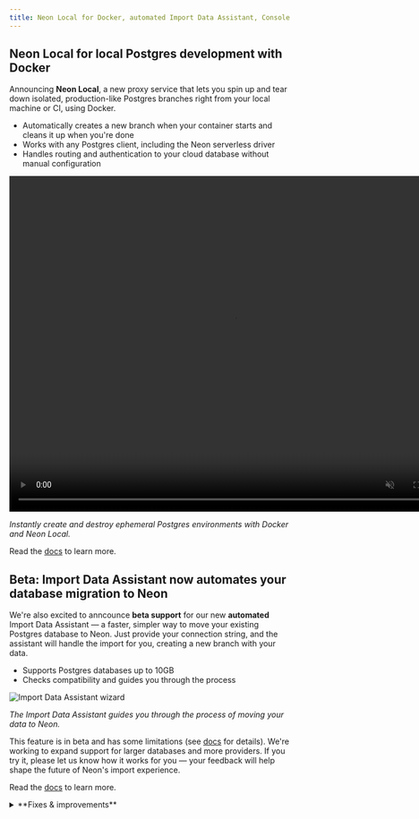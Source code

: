 ```yaml
---
title: Neon Local for Docker, automated Import Data Assistant, Console improvements, and more
---
```


## Neon Local for local Postgres development with Docker

Announcing **Neon Local**, a new proxy service that lets you spin up and tear down isolated, production-like Postgres branches right from your local machine or CI, using Docker.

- Automatically creates a new branch when your container starts and cleans it up when you're done
- Works with any Postgres client, including the Neon serverless driver
- Handles routing and authentication to your cloud database without manual configuration

<video autoPlay playsInline muted loop width="800" height="600">
<source type="video/mp4" src="https://neondatabase.wpengine.com/wp-content/uploads/2025/04/docker-compose-up-watch.mp4"/>
</video>

_Instantly create and destroy ephemeral Postgres environments with Docker and Neon Local._

Read the [docs](/docs/local/neon-local) to learn more.

## Beta: Import Data Assistant now **automates** your database migration to Neon

We're also excited to anncounce **beta support** for our new **automated** Import Data Assistant — a faster, simpler way to move your existing Postgres database to Neon. Just provide your connection string, and the assistant will handle the import for you, creating a new branch with your data.

- Supports Postgres databases up to 10GB
- Checks compatibility and guides you through the process

![Import Data Assistant wizard](/docs/relnotes/import_data_assist_wizard.png)

_The Import Data Assistant guides you through the process of moving your data to Neon._

This feature is in beta and has some limitations (see [docs](/docs/import/import-data-assistant) for details). We're working to expand support for larger databases and more providers. If you try it, please let us know how it works for you — your feedback will help shape the future of Neon's import experience.

Read the [docs](/docs/import/import-data-assistant) to learn more.

<details>

<summary>**Fixes & improvements**</summary>

- **Neon Console**

  - Fixed an issue where the connection string for a read replica could sometimes display the main (read-write) replica's connection string in the Connect modal. The correct connection string is now always shown.
  - Fixed an issue where the Console could display a read replica as the primary compute (or vice versa) in the Computes list on the Branch details page. This made it unclear which instance you were managing or observing. The correct compute is now always shown under the correct label.
  - Moved the branch selector to the sidebar for easier access. This and other recent changes are part of laying the groundwork for a more streamlined Console navigation experience coming soon – stay tuned!

    ![Branch selector in the sidebar](/docs/relnotes/branch_selector_sidebar.png)

    _The branch named `production_from_snapshot_...` is restored from a snapshot, an Early Access feature announced last week. Join our [Early Access Program](https://console.neon.tech/app/settings/early-access) to try out snapshots.\_

</details>
